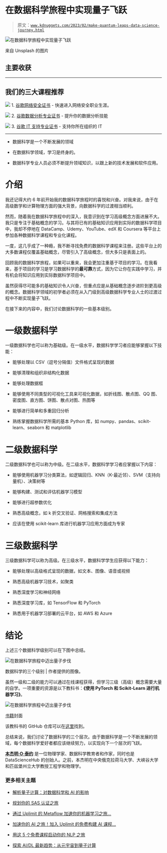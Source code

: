 # 在数据科学旅程中实现量子飞跃

> 原文：[`www.kdnuggets.com/2023/02/make-quantum-leaps-data-science-journey.html`](https://www.kdnuggets.com/2023/02/make-quantum-leaps-data-science-journey.html)

![在数据科学旅程中实现量子飞跃](img/28e2069670a647addd2f522cd97d7dd9.png)

来自 Unsplash 的图片

## 主要收获

* * *

## 我们的三大课程推荐

![](img/0244c01ba9267c002ef39d4907e0b8fb.png) 1\. [谷歌网络安全证书](https://www.kdnuggets.com/google-cybersecurity) - 快速进入网络安全职业生涯。

![](img/e225c49c3c91745821c8c0368bf04711.png) 2\. [谷歌数据分析专业证书](https://www.kdnuggets.com/google-data-analytics) - 提升你的数据分析技能

![](img/0244c01ba9267c002ef39d4907e0b8fb.png) 3\. [谷歌 IT 支持专业证书](https://www.kdnuggets.com/google-itsupport) - 支持你所在组织的 IT

* * *

+   数据科学是一个不断发展的领域

+   在数据科学领域，学习是终身的。

+   数据科学专业人员必须不断提升领域知识，以跟上新的技术发展和软件应用。

# 介绍

我还记得大约 6 年前开始我的数据科学旅程时的喜悦和兴奋。对我来说，由于在高级数学和计算物理方面的强大背景，向数据科学的过渡相当顺利。

然而，随着我在数据科学旅程中的深入，我意识到在学习高级概念方面进展不大。我只是专注于基础概念的学习。与其将已有的基础知识应用到实际的数据科学项目中，我却不停地在 DataCamp、Udemy、YouTube、edX 和 Coursera 等平台上参加各种数据科学课程和专业化课程。

一度，这几乎成了一种瘾，我不断寻找免费的数据科学课程来注册。这些平台上的大多数课程仅覆盖基础概念，尽管引入了高级概念，但大多只是表面上的。

回顾我的数据科学旅程，如果可以重来，我会更加注重基于项目的学习。在我看来，基于项目的学习是学习数据科学的**最可靠**方式，因为它让你在实践中学习，并有机会将知识应用到实际数据科学项目中。

虽然获得尽可能多的基础知识令人兴奋，但重点应是从基础概念逐步进阶到更高级的概念。数据科学领域的初学者必须在从入门级到高级数据科学专业人士的过渡过程中不断实现量子飞跃。

在接下来的内容中，我们讨论数据科学的一些基本级别。

# 一级数据科学

一级数据科学也可以称为基础级。在一级水平，数据科学学习者应能够掌握以下技能：

+   能够处理以 CSV（逗号分隔值）文件格式呈现的数据

+   能够清理和组织非结构化数据

+   能够处理数据框

+   能够使用不同类型的可视化工具来可视化数据，如折线图、散点图、QQ 图、密度图、直方图、饼图、散点对图、热图等

+   能够进行简单和多重回归分析

+   熟练掌握数据科学所需的基本 Python 库，如 numpy、pandas、scikit-learn、seaborn 和 matplotlib

# 二级数据科学

二级数据科学也可以称为中级。在二级水平，数据科学学习者应掌握以下内容：

+   能够使用机器学习分类算法，如逻辑回归、KNN（K-最近邻）、SVM（支持向量机）、决策树等

+   能够构建、测试和评估机器学习模型

+   能够进行超参数优化

+   熟悉高级概念，如 k 折交叉验证、网格搜索和集成方法

+   应该在使用 scikit-learn 库进行机器学习应用方面成为专家

# 三级数据科学

三级数据科学可以称为高级。在三级水平，数据科学学生应获得以下能力：

+   能够处理以高级格式呈现的数据，如文本、图像、语音或视频

+   熟悉高级机器学习技术，如聚类

+   熟悉深度学习和神经网络

+   熟悉深度学习库，如 TensorFlow 和 PyTorch

+   熟悉用于机器学习部署的云平台，如 AWS 和 Azure

# 结论

上述三个数据科学级别可以在下图中总结。

![在数据科学旅程中迈出量子步伐](img/c174cbcb95990dc2abb3928e661a9b12.png)

数据科学的三个级别 | 作者提供的图像。

虽然一级和二级的能力可以通过在线课程获得，但学习三级（高级）概念需要大量的自学。一项重要的资源是以下教科书：**《使用 PyTorch 和 Scikit-Learn 进行机器学习》**。

![在数据科学旅程中迈出量子步伐](img/860ac41edd2554e9391839d742cc877b.png)

[书籍](https://github.com/rasbt/machine-learning-book)封面

该教科书的 GitHub 仓库可以在[这里](https://github.com/rasbt/machine-learning-book)找到。

总结来说，我们讨论了数据科学的三个层次。由于数据科学是一个不断发展的领域，每个数据科学爱好者都应该继续努力，以实现向下一个层次的飞跃。

**[本杰明·O·泰约](https://www.linkedin.com/in/benjamin-o-tayo-ph-d-a2717511/)** 是一位物理学家、数据科学教育者和作家，同时也是 DataScienceHub 的创始人。之前，本杰明在中央俄克拉荷马大学、大峡谷大学和匹兹堡州立大学教授工程学和物理学。

### 更多相关主题

+   [解析量子计算：对数据科学和 AI 的影响](https://www.kdnuggets.com/breaking-down-quantum-computing-implications-for-data-science-and-ai)

+   [规划你的 SAS 认证之旅](https://www.kdnuggets.com/2022/11/sas-map-journey-towards-sas-certification.html)

+   [通过 Uplimit 的 Metaflow 加速你的机器学习之旅…](https://www.kdnuggets.com/2023/10/uplimit-accelerate-your-machine-learning-journey-metaflow-mastery-course)

+   [加速你的 AI 之旅！加入 Uplimit 的免费构建 AI 课程…](https://www.kdnuggets.com/2024/01/uplimit-supercharge-your-ai-journey-openai-course)

+   [用这 5 个免费课程启动你的 NLP 之旅](https://www.kdnuggets.com/kickstart-your-nlp-journey-with-these-5-free-courses)

+   [探索 AI/DL 最新趋势：从元宇宙到量子计算](https://www.kdnuggets.com/2023/07/exploring-latest-trends-aidl-metaverse-quantum-computing.html)
